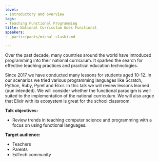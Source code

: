 ```yaml
---
level:
- Introductory and overview
tags:
- Teaching Functional Programming
title: National Curriculum Goes Functional
speakers:
- _participants/michal-slaski.md

---
```

Over the past decade, many countries around the world have introduced programming into their national curriculum. It sparked the search for effective teaching practices and practical education technologies.

Since 2017 we have conducted many lessons for students aged 10-12. In our scenarios we tried various programming languages like Scratch, Python, Ruby, Pyret and Elixir. In this talk we will review lessons learned (pun intended). We will consider whether the functional paradigm is well suited to the implementation of the national curriculum. We will also argue that Elixir with its ecosystem is great for the school classroom.

**Talk objectives:**
* Review trends in teaching computer science and programming with a focus on using functional languages.

**Target audience:**
* Teachers
* Parents
* EdTech community